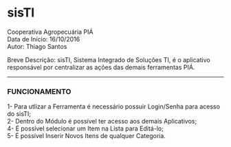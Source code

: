 # sisTI

Cooperativa Agropecuária PIÁ  
Data de Início: 16/10/2016  
Autor: Thiago Santos

Breve Descrição: sisTI, Sistema Integrado de Soluções TI, é o aplicativo responsável por centralizar as ações das demais ferramentas PIÁ.

-----------------------------------------------------------------------------

### FUNCIONAMENTO

1- Para utlizar a Ferramenta é necessário possuir Login/Senha para acesso do sisTI;  
2- Dentro do Módulo é possível ter acesso aos demais Aplicativos;  
4- É possível selecionar um Item na Lista para Editá-lo;  
5- É possível Inserir Novos Itens de qualquer Categoria.